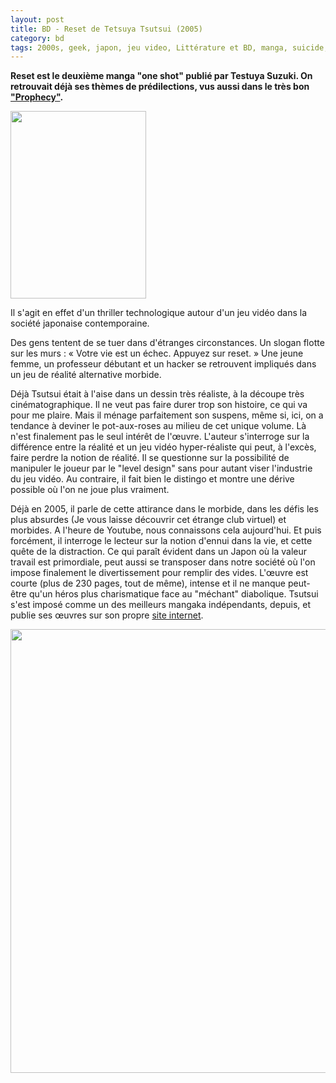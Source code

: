 ```yaml
---
layout: post
title: BD - Reset de Tetsuya Tsutsui (2005)
category: bd
tags: 2000s, geek, japon, jeu video, Littérature et BD, manga, suicide, thriller
---
```

**Reset est le deuxième manga "one shot" publié par Testuya Suzuki. On retrouvait déjà ses thèmes de prédilections, vus aussi dans le très bon <a href="https://cheziceman.wordpress.com/2013/04/19/bd-prophecy-de-tetsuya-tsutsui/">"Prophecy"</a>.**

<img class="alignleft size-medium wp-image-22703" src="https://cheziceman.files.wordpress.com/2018/04/reset1.jpg?w=217" alt="" width="217" height="300" />

Il s'agit en effet d'un thriller technologique autour d'un jeu vidéo dans la société japonaise contemporaine.

Des gens tentent de se tuer dans d'étranges circonstances. Un slogan flotte sur les murs : « Votre vie est un échec. Appuyez sur reset. » Une jeune femme, un professeur débutant et un hacker se retrouvent impliqués dans un jeu de réalité alternative morbide.

Déjà Tsutsui était à l'aise dans un dessin très réaliste, à la découpe très cinématographique. Il ne veut pas faire durer trop son histoire, ce qui va pour me plaire. Mais il ménage parfaitement son suspens, même si, ici, on a tendance à deviner le pot-aux-roses au milieu de cet unique volume. Là n'est finalement pas le seul intérêt de l'œuvre. L'auteur s'interroge sur la différence entre la réalité et un jeu vidéo hyper-réaliste qui peut, à l'excès, faire perdre la notion de réalité. Il se questionne sur la possibilité de manipuler le joueur par le "level design" sans pour autant viser l'industrie du jeu vidéo. Au contraire, il fait bien le distingo et montre une dérive possible où l'on ne joue plus vraiment.

Déjà en 2005, il parle de cette attirance dans le morbide, dans les défis les plus absurdes (Je vous laisse découvrir cet étrange club virtuel) et morbides. A l'heure de Youtube, nous connaissons cela aujourd'hui. Et puis forcément, il interroge le lecteur sur la notion d'ennui dans la vie, et cette quête de la distraction. Ce qui paraît évident dans un Japon où la valeur travail est primordiale, peut aussi se transposer dans notre société où l'on impose finalement le divertissement pour remplir des vides. L'œuvre est courte (plus de 230 pages, tout de même), intense et il ne manque peut-être qu'un héros plus charismatique face au "méchant" diabolique. Tsutsui s'est imposé comme un des meilleurs mangaka indépendants, depuis, et publie ses œuvres sur son propre <a href="http://www.pn221.com">site internet</a>.

<img class="aligncenter size-full wp-image-22704" src="https://cheziceman.files.wordpress.com/2018/04/reset2.jpg" alt="" width="640" height="710" />
